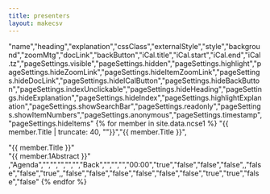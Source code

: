 ```yaml
---
title: presenters
layout: makecsv
---
```

"name","heading","explanation","cssClass","externalStyle","style","background","zoomMtg","docLink","backButton","iCal.title","iCal.start","iCal.end","iCal.tz","pageSettings.visible","pageSettings.hidden","pageSettings.highlight","pageSettings.hideZoomLink","pageSettings.hideItemZoomLink","pageSettings.hideDocLink","pageSettings.hideICalButton","pageSettings.hideBackButton","pageSettings.indexUnclickable","pageSettings.hideHeading","pageSettings.hideExplanation","pageSettings.hideIndex","pageSettings.highlightExplanation","pageSettings.showSearchBar","pageSettings.readonly","pageSettings.showItemNumbers","pageSettings.anonymous","pageSettings.timestamp","pageSettings.hideItems"
{% for member in site.data.ncse1 %}
"{{ member.Title | truncate: 40, ""}}","{{ member.Title }}",<div class='ki-title'>"{{ member.Title }}"</div><div>"{{ member.1Abstract }}"</div>,"Agenda","","","","","","Back","","","","00:00","true","false","false","false",,"false","false","true",,"false","false","false","false","false","false","true","true","false","false"
{% endfor %}
